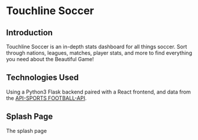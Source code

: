 # Touchline Soccer

## Introduction
Touchline Soccer is an in-depth stats dashboard for all things soccer. Sort through nations, leagues, matches, player stats, and more to find everything you need about the Beautiful Game!

## Technologies Used
Using a Python3 Flask backend paired with a React frontend, and data from the [API-SPORTS FOOTBALL-API](https://api-sports.io/).


## Splash Page
The splash page 
